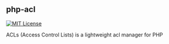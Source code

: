 ## php-acl

[![MIT License](http://img.shields.io/badge/license-MIT-9370d8.svg?style=flat)](http://opensource.org/licenses/MIT)

ACLs (Access Control Lists) is a lightweight acl manager for PHP
